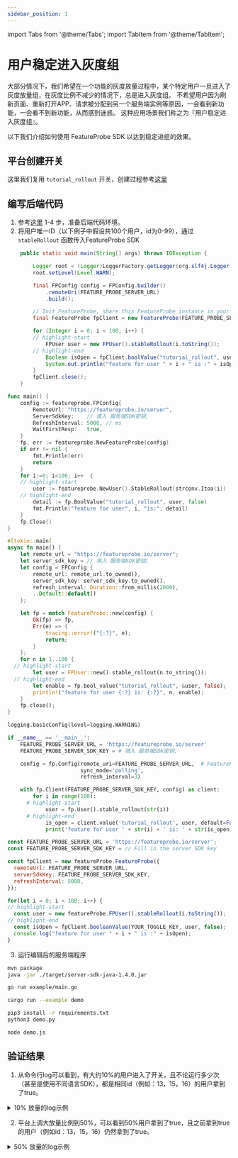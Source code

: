 ```yaml
---
sidebar_position: 1
---
```

import Tabs from '@theme/Tabs';
import TabItem from '@theme/TabItem';

# 用户稳定进入灰度组

大部分情况下，我们希望在一个功能的灰度放量过程中，某个特定用户一旦进入了灰度放量组，在灰度比例不减少的情况下，总是进入灰度组。
不希望用户因为刷新页面、重新打开APP、请求被分配到另一个服务端实例等原因，一会看到新功能，一会看不到新功能，从而感到迷惑。
这种应用场景我们称之为『用户稳定进入灰度组』。

以下我们介绍如何使用 FeatureProbe SDK 以达到稳定进组的效果。

## 平台创建开关

这里我们复用 `tutorial_rollout` 开关，创建过程参考[这里](index.md#在平台创建开关)

## 编写后端代码

1. 参考[这里](index.md#backend-code) 1-4 步，准备后端代码环境。
2. 将用户唯一ID（以下例子中假设共100个用户，id为0-99），通过 `stableRollout` 函数传入FeatureProbe SDK

<Tabs groupId="language">
   <TabItem value="java" label="Java" default>

~~~java title="src/main/java/com/featureprobe/sdk/example/FeatureProbeDemo.java"
    public static void main(String[] args) throws IOException {

        Logger root = (Logger)LoggerFactory.getLogger(org.slf4j.Logger.ROOT_LOGGER_NAME);
        root.setLevel(Level.WARN);

        final FPConfig config = FPConfig.builder()
            .remoteUri(FEATURE_PROBE_SERVER_URL)
            .build();

        // Init FeatureProbe, share this FeatureProbe instance in your project.
        final FeatureProbe fpClient = new FeatureProbe(FEATURE_PROBE_SERVER_SDK_KEY, config);

        for (Integer i = 0; i < 100; i++) {
        // highlight-start
            FPUser user = new FPUser().stableRollout(i.toString());
        // highlight-end
            Boolean isOpen = fpClient.boolValue("tutorial_rollout", user, false);
            System.out.println("feature for user " + i + " is :" + isOpen);
        }
        fpClient.close();
    }
~~~

</TabItem>
<TabItem value="golang" label="Go">

~~~go title="example/main.go"
func main() {
	config := featureprobe.FPConfig{
		RemoteUrl: "https://featureprobe.io/server",
		ServerSdkKey:    // 填入 服务端SDK密钥,
		RefreshInterval: 5000, // ms
		WaitFirstResp:   true,
	}
	fp, err := featureprobe.NewFeatureProbe(config)
	if err != nil {
		fmt.Println(err)
		return
	}
	for i:=0; i<100; i++  {
    // highlight-start
		user := featureprobe.NewUser().StableRollout(strconv.Itoa(i))
	// highlight-end
		detail := fp.BoolValue("tutorial_rollout", user, false)
		fmt.Println("feature for user", i, "is:", detail)
	}
	fp.Close()
}
~~~
</TabItem>
<TabItem value="rust" label="Rust">

~~~rust title="examples/demo.rs"
#[tokio::main]
async fn main() {
    let remote_url = "https://featureprobe.io/server";
    let server_sdk_key = // 填入 服务端SDK密钥;
    let config = FPConfig {
        remote_url: remote_url.to_owned(),
        server_sdk_key: server_sdk_key.to_owned(),
        refresh_interval: Duration::from_millis(2000),
        ..Default::default()
    };

    let fp = match FeatureProbe::new(config) {
        Ok(fp) => fp,
        Err(e) => {
            tracing::error!("{:?}", e);
            return;
        }
    };
    for n in 1..100 {
  // highlight-start
        let user = FPUser::new().stable_rollout(n.to_string());
  // highlight-end
        let enable = fp.bool_value("tutorial_rollout", &user, false);
        println!("feature for user {:?} is: {:?}", n, enable);
    }
    fp.close();
}
~~~
</TabItem>
<TabItem value="python" label="Python">

~~~python title="demo.py"
logging.basicConfig(level=logging.WARNING)

if __name__ == '__main__':
    FEATURE_PROBE_SERVER_URL = 'https://featureprobe.io/server'
    FEATURE_PROBE_SERVER_SDK_KEY = # 填入 服务端SDK密钥;

    config = fp.Config(remote_uri=FEATURE_PROBE_SERVER_URL,  # FeatureProbe server URL
                       sync_mode='polling',
                       refresh_interval=3)

    with fp.Client(FEATURE_PROBE_SERVER_SDK_KEY, config) as client:
        for i in range(100):
      # highlight-start
            user = fp.User().stable_rollout(str(i))
      # highlight-end
            is_open = client.value('tutorial_rollout', user, default=False)
            print('feature for user ' + str(i) + ' is: ' + str(is_open))
~~~
</TabItem>
<TabItem value="nodejs" label="Node.js">

~~~js title="demo.js"
const FEATURE_PROBE_SERVER_URL = 'https://featureprobe.io/server';
const FEATURE_PROBE_SERVER_SDK_KEY = // Fill in the server SDK key

const fpClient = new featureProbe.FeatureProbe({
  remoteUrl: FEATURE_PROBE_SERVER_URL,
  serverSdkKey: FEATURE_PROBE_SERVER_SDK_KEY,
  refreshInterval: 5000,
});

for(let i = 0; i < 100; i++) {
// highlight-start
  const user = new featureProbe.FPUser().stableRollout(i.toString());
// highlight-end
  const isOpen = fpClient.booleanValue(YOUR_TOGGLE_KEY, user, false);
  console.log("feature for user " + i + " is :" + isOpen);
}
~~~
</TabItem>
</Tabs>

3. 运行编辑后的服务端程序

<Tabs groupId="language">
   <TabItem value="java" label="Java" default>

~~~bash
mvn package
java -jar ./target/server-sdk-java-1.4.0.jar
~~~
</TabItem>
<TabItem value="golang" label="Go">

~~~bash
go run example/main.go
~~~
</TabItem>
<TabItem value="rust" label="Rust">

~~~bash
cargo run --example demo
~~~
</TabItem>
<TabItem value="python" label="Python">

~~~bash
pip3 install -r requirements.txt
python3 demo.py
~~~
</TabItem>
<TabItem value="nodejs" label="Node.js">

~~~bash
node demo.js
~~~
</TabItem>
</Tabs>

## 验证结果

1. 从命令行log可以看到，有大约10%的用户进入了开关，且不论运行多少次（甚至是使用不同语言SDK），都是相同id（例如：13，15，16）的用户拿到了true。

<details>
  <summary>10% 放量的log示例</summary>

~~~bash
feature for user 0 is :false
feature for user 1 is :false
feature for user 2 is :false
feature for user 3 is :false
feature for user 4 is :false
feature for user 5 is :false
feature for user 6 is :false
feature for user 7 is :false
feature for user 8 is :false
feature for user 9 is :false
feature for user 10 is :false
feature for user 11 is :false
feature for user 12 is :false
# highlight-next-line
feature for user 13 is :true
feature for user 14 is :false
# highlight-next-line
feature for user 15 is :true
# highlight-next-line
feature for user 16 is :true
feature for user 17 is :false
feature for user 18 is :false
feature for user 19 is :false
feature for user 20 is :false
~~~

</details>

2. 平台上调大放量比例到50%，可以看到50%用户拿到了true，且之前拿到true的用户（例如id：13，15，16）仍然拿到了true。

<details>
  <summary>50% 放量的log示例</summary>

~~~bash
feature for user 0 is: false
feature for user 1 is: false
feature for user 2 is: false
feature for user 3 is: false
feature for user 4 is: true
feature for user 5 is: true
feature for user 6 is: false
feature for user 7 is: false
feature for user 8 is: false
feature for user 9 is: false
feature for user 10 is: false
feature for user 11 is: false
feature for user 12 is: false
# highlight-next-line
feature for user 13 is: true
feature for user 14 is: true
# highlight-next-line
feature for user 15 is: true
# highlight-next-line
feature for user 16 is: true
feature for user 17 is: true
feature for user 18 is: false
feature for user 19 is: false
~~~

</details>